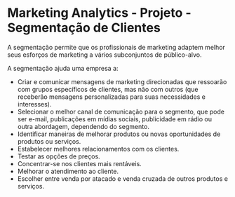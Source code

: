 # Marketing Analytics - Projeto - Segmentação de Clientes

A segmentação permite que os profissionais de marketing adaptem melhor seus esforços de marketing a vários subconjuntos de público-alvo.

A segmentação ajuda uma empresa a:

- Criar  e  comunicar mensagens  de  marketing  direcionadas  que  ressoarão  com  grupos específicos de clientes, mas não com outros (que receberão mensagens personalizadas para suas necessidades e interesses).
- Selecionar  o  melhor  canal  de  comunicação  para  o  segmento,  que  pode  ser e-mail, publicações em mídias sociais, publicidade em rádio ou outra abordagem, dependendo do segmento.
- Identificar  maneiras  de  melhorar  produtos  ou  novas  oportunidades  de  produtos  ou serviços.
- Estabelecer melhores relacionamentos com os clientes.
- Testar as opções de preços.
- Concentrar-se nos clientes mais rentáveis.
- Melhorar o atendimento ao cliente.
- Escolher entre venda por atacado e venda cruzada de outros produtos e serviços.


